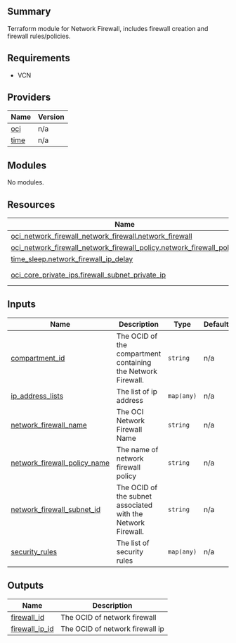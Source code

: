 ## Summary
Terraform module for Network Firewall, includes firewall creation and firewall rules/policies.

## Requirements

* VCN

## Providers

| Name | Version |
|------|---------|
| <a name="provider_oci"></a> [oci](#provider\_oci) | n/a |
| <a name="provider_time"></a> [time](#provider\_time) | n/a |

## Modules

No modules.

## Resources

| Name | Type |
|------|------|
| [oci_network_firewall_network_firewall.network_firewall](https://registry.terraform.io/providers/oracle/oci/latest/docs/resources/network_firewall_network_firewall) | resource |
| [oci_network_firewall_network_firewall_policy.network_firewall_policy](https://registry.terraform.io/providers/oracle/oci/latest/docs/resources/network_firewall_network_firewall_policy) | resource |
| [time_sleep.network_firewall_ip_delay](https://registry.terraform.io/providers/hashicorp/time/latest/docs/resources/sleep) | resource |
| [oci_core_private_ips.firewall_subnet_private_ip](https://registry.terraform.io/providers/oracle/oci/latest/docs/data-sources/core_private_ips) | data source |

## Inputs

| Name | Description | Type | Default | Required |
|------|-------------|------|---------|:--------:|
| <a name="input_compartment_id"></a> [compartment\_id](#input\_compartment\_id) | The OCID of the compartment containing the Network Firewall. | `string` | n/a | yes |
| <a name="input_ip_address_lists"></a> [ip\_address\_lists](#input\_ip\_address\_lists) | The list of ip address | `map(any)` | n/a | yes |
| <a name="input_network_firewall_name"></a> [network\_firewall\_name](#input\_network\_firewall\_name) | The OCI Network Firewall Name | `string` | n/a | yes |
| <a name="input_network_firewall_policy_name"></a> [network\_firewall\_policy\_name](#input\_network\_firewall\_policy\_name) | The name of network firewall policy | `string` | n/a | yes |
| <a name="input_network_firewall_subnet_id"></a> [network\_firewall\_subnet\_id](#input\_network\_firewall\_subnet\_id) | The OCID of the subnet associated with the Network Firewall. | `string` | n/a | yes |
| <a name="input_security_rules"></a> [security\_rules](#input\_security\_rules) | The list of security rules | `map(any)` | n/a | yes |

## Outputs

| Name | Description |
|------|-------------|
| <a name="output_firewall_id"></a> [firewall\_id](#output\_firewall\_id) | The OCID of network firewall |
| <a name="output_firewall_ip_id"></a> [firewall\_ip\_id](#output\_firewall\_ip\_id) | The OCID of network firewall ip |
